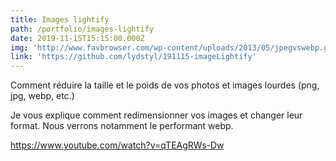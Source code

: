 ```yaml
---
title: Images lightify
path: /portfolio/images-lightify
date: 2019-11-15T15:15:00.000Z
img: 'http://www.favbrowser.com/wp-content/uploads/2013/05/jpegvswebp.gif'
link: 'https://github.com/lydstyl/191115-imageLightify'
---
```

Comment réduire la taille et le poids de vos photos et images lourdes (png, jpg, webp, etc.)



Je vous explique comment redimensionner vos images et changer leur format. Nous verrons notamment le performant webp.



<https://www.youtube.com/watch?v=qTEAgRWs-Dw>
